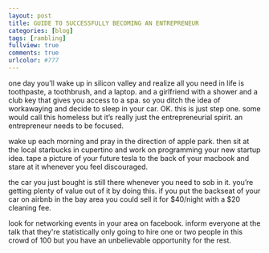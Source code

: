 ```yaml
---
layout: post
title: GUIDE TO SUCCESSFULLY BECOMING AN ENTREPRENEUR 	
categories: [blog]
tags: [rambling]
fullview: true
comments: true
urlcolor: #777
---
```


one day you’ll wake up in silicon valley and realize all you need in life is toothpaste, a toothbrush, and a laptop. and a girlfriend with a shower and a club key that gives you access to a spa. so you ditch the idea of workawaying and decide to sleep in your car. OK. this is just step one. some would call this homeless but it’s really just the entrepreneurial spirit. an entrepreneur needs to be focused.

wake up each morning and pray in the direction of apple park. then sit at the local starbucks in cupertino and work on programming your new startup idea. tape a picture of your future tesla to the back of your macbook and stare at it whenever you feel discouraged.

the car you just bought is still there whenever you need to sob in it. you’re getting plenty of value out of it by doing this. if you put the backseat of your car on airbnb in the bay area you could sell it for $40/night with a $20 cleaning fee. 

look for networking events in your area on facebook. inform everyone at the talk that they're statistically only going to hire one or two people in this crowd of 100 but you have an unbelievable opportunity for the rest.
